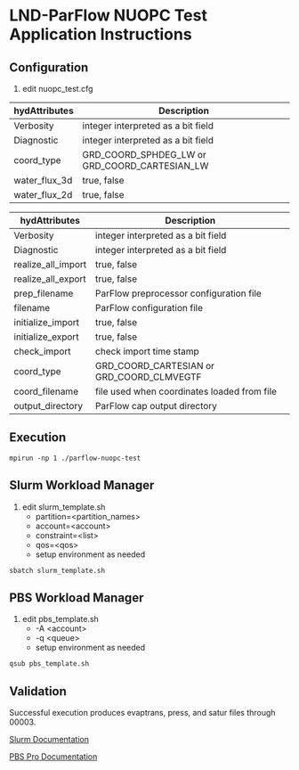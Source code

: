 # LND-ParFlow NUOPC Test Application Instructions

## Configuration
1. edit nuopc_test.cfg

| hydAttributes      | Description                                    |
| ------------------ | ---------------------------------------------- |
| Verbosity          | integer interpreted as a bit field             |
| Diagnostic         | integer interpreted as a bit field             |
| coord_type         | GRD_COORD_SPHDEG_LW or GRD_COORD_CARTESIAN_LW  |
| water_flux_3d      | true, false                                    |
| water_flux_2d      | true, false                                    |

| hydAttributes      | Description                                 |
| ------------------ | ------------------------------------------- |
| Verbosity          | integer interpreted as a bit field          |
| Diagnostic         | integer interpreted as a bit field          |
| realize_all_import | true, false                                 |
| realize_all_export | true, false                                 |
| prep_filename      | ParFlow preprocessor configuration file     |
| filename           | ParFlow configuration file                  |
| initialize_import  | true, false                                 |
| initialize_export  | true, false                                 |
| check_import       | check import time stamp                     |
| coord_type         | GRD_COORD_CARTESIAN or GRD_COORD_CLMVEGTF   |
| coord_filename     | file used when coordinates loaded from file |
| output_directory   | ParFlow cap output directory                |

## Execution
```
mpirun -np 1 ./parflow-nuopc-test
```

## Slurm Workload Manager
1. edit slurm_template.sh
    - partition=\<partition\_names\>
    - account=\<account\>
    - constraint=\<list\>
    - qos=\<qos\>
    - setup environment as needed
```
sbatch slurm_template.sh
```

## PBS Workload Manager
1. edit pbs_template.sh
    - \-A \<account\>
    - \-q \<queue\>
    - setup environment as needed
```
qsub pbs_template.sh
```

## Validation
Successful execution produces evaptrans, press, and satur files through 00003.

[Slurm Documentation](https://slurm.schedmd.com/documentation.html)

[PBS Pro Documentation](https://www.altair.com/pbs-works-documentation)
